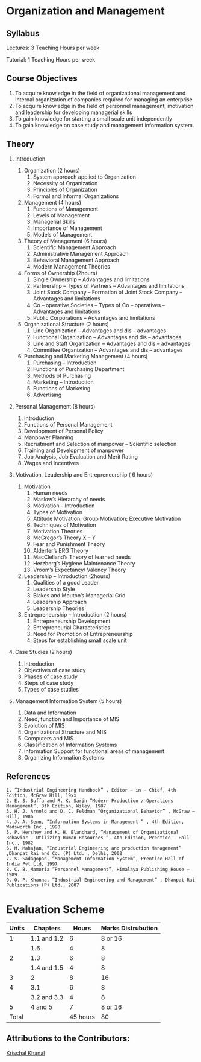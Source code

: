 # Organization and Management
## Syllabus

Lectures: 3 Teaching Hours per week

Tutorial: 1 Teaching Hours per week

## Course Objectives

1. To acquire knowledge in the field of organizational management and internal organization of companies required for managing an enterprise
2. To acquire knowledge in the field of personnel management, motivation and leadership for developing managerial skills
3. To gain knowledge for starting a small scale unit independently
4. To gain knowledge on case study and management information system.

## Theory
1. Introduction
    1. Organization (2 hours)
        1. System approach applied to Organization
        2. Necessity of Organization
        3. Principles of Organization
        4. Formal and Informal Organizations
    2. Management (4 hours)
        1. Functions of Management
        2. Levels of Management
        3. Managerial Skills
        4. Importance of Management
        5. Models of Management
    3. Theory of Management (6 hours)
        1. Scientific Management Approach
        1. Administrative Management Approach
        1. Behavioral Management Approach
        1. Modern Management Theories
    4. Forms of Ownership (2hours)
        1. Single Ownership – Advantages and limitations
        2. Partnership – Types of Partners – Advantages and limitations
        3. Joint Stock Company – Formation of Joint Stock Company – Advantages and limitations
        4. Co – operative Societies – Types of Co – operatives – Advantages and limitations
        5. Public Corporations – Advantages and limitations
    5. Organizational Structure (2 hours)
        1. Line Organization – Advantages and dis – advantages
        2. Functional Organization – Advantages and dis – advantages
        3. Line and Staff Organization – Advantages and dis – advantages
        4. Committee Organization – Advantages and dis – advantages
    6. Purchasing and Marketing Management (4 hours)
        1. Purchasing – Introduction
        2. Functions of Purchasing Department
        3. Methods of Purchasing
        4. Marketing – Introduction
        5. Functions of Marketing
        6. Advertising

2. Personal Management (8 hours)
    1. Introduction
    2. Functions of Personal Management
    3. Development of Personal Policy
    4. Manpower Planning
    5. Recruitment and Selection of manpower – Scientific selection
    6. Training and Development of manpower
    7. Job Analysis, Job Evaluation and Merit Rating
    8. Wages and Incentives

3. Motivation, Leadership and Entrepreneurship ( 6 hours)
    1. Motivation
        1. Human needs
        2. Maslow’s Hierarchy of needs
        3. Motivation – Introduction
        4. Types of Motivation
        5. Attitude Motivation; Group Motivation; Executive Motivation
        6. Techniques of Motivation
        7. Motivation Theories
        8. McGregor’s Theory X – Y
        9. Fear and Punishment Theory
        10. Alderfer’s ERG Theory
        11. MacClelland’s Theory of learned needs
        12. Herzberg’s Hygiene Maintenance Theory
        13. Vroom’s Expectancy/ Valency Theory
    1. Leadership – Introduction (2hours)
        1. Qualities of a good Leader
        2. Leadership Style
        3. Blakes and Mouton’s Managerial Grid
        4. Leadership Approach
        5. Leadership Theories
    1. Entrepreneurship – Introduction (2 hours)
        1. Entrepreneurship Development
        2. Entrepreneurial Characteristics
        3. Need for Promotion of Entrepreneurship
        4. Steps for establishing small scale unit

4. Case Studies (2 hours)
    1. Introduction
    2. Objectives of case study
    3. Phases of case study
    4. Steps of case study
    5. Types of case studies

5. Management Information System (5 hours)
    1. Data and Information
    2. Need, function and Importance of MIS
    3. Evolution of MIS
    4. Organizational Structure and MIS
    5. Computers and MIS
    6. Classification of Information Systems
    7. Information Support for functional areas of management
    8. Organizing Information Systems

## References
    
    1. “Industrial Engineering Handbook” , Editor – in – Chief, 4th Edition, McGraw Hill, 19xx
    2. E. S. Buffa and R. K. Sarin “Modern Production / Operations Management”, 8th Edition, Wiley, 1987
    3. H. J. Arnold and D. C. Feldman “Organizational Behavior” , McGraw – Hill, 1986
    4. J. A. Senn, “Information Systems in Management ” , 4th Edition, Wadsworth Inc., 1990
    5. P. Hershey and K. H. Blanchard, “Management of Organizational Behavior – Utilizing Human Resources ”, 4th Edition, Prentice – Hall Inc., 1982
    6. M. Mahajan, “Industrial Engineering and production Management” ,Dhanpat Rai and Co. (P) Ltd. , Delhi, 2002
    7. S. Sadagopan, “Management Information System”, Prentice Hall of India Pvt Ltd, 1997
    8. C. B. Mamoria “Personnel Management”, Himalaya Publishing House – 1989
    9. O. P. Khanna, “Industrial Engineering and Management” , Dhanpat Rai Publications (P) Ltd., 2007

# Evaluation Scheme

| Units | Chapters      | Hours          | Marks Distrubution     |
| ----- | ------------- | -------------- | ---------------------- |
| 1     | 1.1 and 1.2   | 6              |    8 or 16             |
|       | 1.6           | 4              |    8                   |
| 2     | 1.3           | 6              |    8                   |
|       | 1.4 and 1.5   | 4              |    8                   |
| 3     | 2             | 8              |   16                   |
| 4     | 3.1           | 6              |    8                   |
|       | 3.2 and 3.3   | 4              |    8                   |
| 5     | 4 and 5       | 7              |    8 or 16             |
| Total |               | 45 hours       |  80                    |


## Attributions to the Contributors:

[Krischal Khanal](https://github.com/krischal111)
